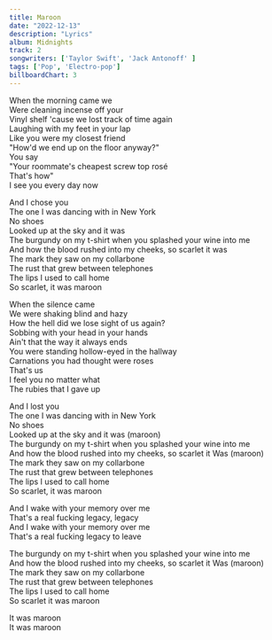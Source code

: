 ```yaml
---
title: Maroon
date: "2022-12-13"
description: "Lyrics"
album: Midnights
track: 2
songwriters: ['Taylor Swift', 'Jack Antonoff' ]
tags: ['Pop', 'Electro-pop']
billboardChart: 3
---
```

<p className="verse-one">
When the morning came we <br />
Were cleaning incense off your <br />
Vinyl shelf 'cause we lost track of time again <br />
Laughing with my feet in your lap <br />
Like you were my closest friend <br />
"How'd we end up on the floor anyway?" <br />
You say <br />
"Your roommate's cheapest screw top rosé <br />
That's how" <br />
I see you every day now <br />
</p>
<p className="chorus">
And I chose you <br />
The one I was dancing with in New York <br />
No shoes <br />
Looked up at the sky and it was <br />
The burgundy on my t-shirt when you splashed your wine into me <br />
And how the blood rushed into my cheeks, so scarlet it was <br />
The mark they saw on my collarbone <br />
The rust that grew between telephones <br />
The lips I used to call home <br />
So scarlet, it was maroon <br />
</p>
<p className="verse-two">
When the silence came <br />
We were shaking blind and hazy <br />
How the hell did we lose sight of us again? <br />
Sobbing with your head in your hands <br />
Ain't that the way it always ends <br />
You were standing hollow-eyed in the hallway <br />
Carnations you had thought were roses <br />
That's us <br />
I feel you no matter what <br />
The rubies that I gave up <br />
</p>
<p className="chorus">
And I lost you <br />
The one I was dancing with in New York <br />
No shoes <br />
Looked up at the sky and it was (maroon) <br />
The burgundy on my t-shirt when you splashed your wine into me <br />
And how the blood rushed into my cheeks, so scarlet it
Was (maroon) <br />
The mark they saw on my collarbone <br />
The rust that grew between telephones <br />
The lips I used to call home <br />
So scarlet, it was maroon <br />
</p>
<p className="bridge">
And I wake with your memory over me <br />
That's a real fucking legacy, legacy <br />
And I wake with your memory over me <br />
That's a real fucking legacy to leave <br />
</p>
<p className="chorus">
The burgundy on my t-shirt when you splashed your wine into me <br />
And how the blood rushed into my cheeks, so scarlet it
Was (maroon) <br />
The mark they saw on my collarbone <br />
The rust that grew between telephones <br />
The lips I used to call home <br />
So scarlet it was maroon <br />
</p>
<p className="outro">
It was maroon <br />
It was maroon <br />
</p>

